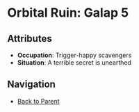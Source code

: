 # Orbital Ruin: Galap 5

## Attributes
- **Occupation**: Trigger-happy scavengers
- **Situation**: A terrible secret is unearthed


## Navigation
- [Back to Parent](../)
